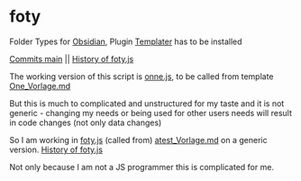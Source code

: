 # foty
Folder Types for [Obsidian](https://obsidian.md/), Plugin [Templater](https://github.com/SilentVoid13/Templater) has to be installed

[Commits main](https://github.com/MonikaLobinger/foty/commits/main) || [History of foty.js](https://github.com/MonikaLobinger/foty/commits/main/_scripts/foty.js)

The working version of this script is [onne.js](https://github.com/MonikaLobinger/foty/blob/main/_scripts/onne.js), to be called from template [One_Vorlage.md](https://github.com/MonikaLobinger/foty/blob/main/_vorlagen/One_Vorlage.md)

But this is much to complicated and unstructured for my taste and it is not generic - changing my needs or being used for other users needs will result in code changes (not only data changes)

So I am working in [foty.js](https://github.com/MonikaLobinger/foty/blob/main/_scripts/foty.js)  (called from) [atest_Vorlage.md](https://github.com/MonikaLobinger/foty/blob/main/_vorlagen/atest_Vorlage.md) on a generic version. [History of foty.js](https://github.com/MonikaLobinger/foty/commits/main/_scripts/foty.js)

Not only because  I am not a JS programmer this is complicated for me.

